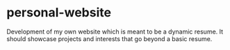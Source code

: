 # personal-website
Development of my own website which is meant to be a dynamic resume.  It should showcase projects and interests that go beyond a basic resume.
